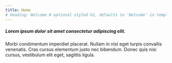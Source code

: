 ```yaml
---
title: Home
# heading: Welcome # optional styled h2, defaults to 'Welcome' in template
---
```


##### Lorem ipsum dolor sit amet consectetur adipiscing elit.

Morbi condimentum imperdiet placerat. Nullam in nisl eget turpis convallis venenatis. Cras cursus elementum justo nec bibendum. Donec quis nisi cursus, vestibulum elit eget, sagittis ligula.